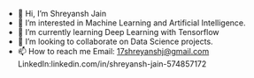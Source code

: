 - 👋 Hi, I’m Shreyansh Jain
- 👀 I’m interested in Machine Learning and Artificial Intelligence.
- 🌱 I’m currently learning Deep Learning with Tensorflow
- 💞️ I’m looking to collaborate on Data Science projects.
- 📫 How to reach me  Email: 17shreyanshj@gmail.com LinkedIn:linkedin.com/in/shreyansh-jain-574857172

<!---
Shreyanshjain1708/Shreyanshjain1708 is a ✨ special ✨ repository because its `README.md` (this file) appears on your GitHub profile.
You can click the Preview link to take a look at your changes.
--->
